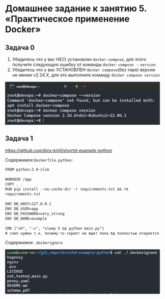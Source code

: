 # Домашнее задание к занятию 5. «Практическое применение Docker»

## Задача 0

1. Убедитесь что у вас НЕ(!) установлен ```docker-compose```, для этого получите следующую ошибку от команды ```docker-compose --version```
2. Убедитесь что у вас УСТАНОВЛЕН ```docker compose```(без тире) версии не менее v2.24.X, для это выполните команду ```docker compose version```  

![docker_compose_version](./images/0.png)

## Задача 1

<https://github.com/kirs-kirill/shvirtd-example-python>

Содержимое `Dockerfile.python`:

    FROM python:3.9-slim
    
    WORKDIR /app
    COPY . .
    RUN pip install --no-cache-dir -r requirements.txt && rm requirements.txt
    
    ENV DB_HOST=127.0.0.1
    ENV DB_USER=app
    ENV DB_PASSWORD=very_strong
    ENV DB_NAME=example
    
    CMD ["sh", "-c", "sleep 5 && python main.py"]
    # слип нужен т.к. почему-то скрипт не ждет пока бд полностью откроется

Содержимое `.dockerignore`

![dockerignore](./images/1.png)
